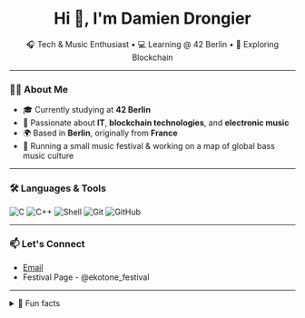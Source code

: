 <h1 align="center">Hi 👋, I'm Damien Drongier</h1>

<p align="center">
  🎧 Tech & Music Enthusiast • 💻 Learning @ 42 Berlin • 🔗 Exploring Blockchain
</p>

---

### 👨‍💻 About Me

- 🎓 Currently studying at **42 Berlin**
- 🚀 Passionate about **IT**, **blockchain technologies**, and **electronic music**
- 🌍 Based in **Berlin**, originally from **France**
- 🎵 Running a small music festival & working on a map of global bass music culture

---

### 🛠️ Languages & Tools

<p>
  <img src="https://img.shields.io/badge/C-00599C?style=flat&logo=c&logoColor=white" alt="C">
  <img src="https://img.shields.io/badge/C++-00599C?style=flat&logo=c%2B%2B&logoColor=white" alt="C++">
  <img src="https://img.shields.io/badge/Shell-121011?style=flat&logo=gnu-bash&logoColor=white" alt="Shell">
  <img src="https://img.shields.io/badge/Git-F05032?style=flat&logo=git&logoColor=white" alt="Git">
  <img src="https://img.shields.io/badge/GitHub-181717?style=flat&logo=github&logoColor=white" alt="GitHub">
</p>

---

### 📫 Let's Connect


- [Email](mailto:rongier.damien@gmail.com)  
- Festival Page - @ekotone_festival

---

<details>
<summary>🧠 Fun facts</summary>

- I’ve always lived in flatshares and love meeting people from everywhere 🌍  
- I’m both a night owl and a tech nerd 🦉💡  
- I’m working on a bass music map of the world! 🎶🌐

</details>

